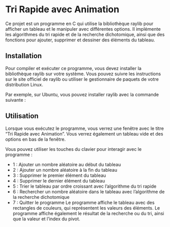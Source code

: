 # Tri Rapide avec Animation

Ce projet est un programme en C qui utilise la bibliothèque raylib pour afficher un tableau et le manipuler avec différentes options. Il implémente les algorithmes du tri rapide et de la recherche dichotomique, ainsi que des fonctions pour ajouter, supprimer et dessiner des éléments du tableau.

## Installation

Pour compiler et exécuter ce programme, vous devez installer la bibliothèque raylib sur votre système. Vous pouvez suivre les instructions sur le site officiel de raylib ou utiliser le gestionnaire de paquets de votre distribution Linux.

Par exemple, sur Ubuntu, vous pouvez installer raylib avec la commande suivante :

## Utilisation
Lorsque vous exécutez le programme, vous verrez une fenêtre avec le titre “Tri Rapide avec Animation”. Vous verrez également un tableau vide et des options en bas de la fenêtre.

Vous pouvez utiliser les touches du clavier pour interagir avec le programme :

- 1 : Ajouter un nombre aléatoire au début du tableau
- 2 : Ajouter un nombre aléatoire à la fin du tableau
- 3 : Supprimer le premier élément du tableau
- 4 : Supprimer le dernier élément du tableau
- 5 : Trier le tableau par ordre croissant avec l’algorithme du tri rapide
- 6 : Rechercher un nombre aléatoire dans le tableau avec l’algorithme de la recherche dichotomique
- 7 : Quitter le programme
Le programme affiche le tableau avec des rectangles de couleurs, qui représentent les valeurs des éléments.
Le programme affiche également le résultat de la recherche ou du tri, ainsi que la valeur et l’index du pivot.
